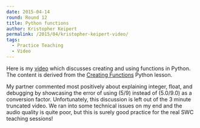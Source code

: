 ```yaml
---
date: 2015-04-14
round: Round 12
title: Python functions
author: Kristopher Keipert
permalink: /2015/04/kristopher-keipert-video/
tags:
  - Practice Teaching
  - Video
---
```

Here is my [video](https://youtu.be/MntP8g9thrk) which discusses creating and using functions in Python. The content is derived from the [Creating Functions](http://swcarpentry.github.io/python-novice-inflammation/06-func.html) Python lesson.

My partner commented most positively about explaining integer, float, and debugging by showcasing the error of using (5/9) instead of (5.0/9.0) as a conversion factor. Unfortunately, this discussion is left out of the 3 minute truncated video. We ran into some technical issues on my end and the audio quality is quite poor, but this is surely good practice for the real SWC teaching sessions!
